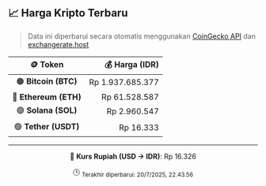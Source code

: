 

<!-- HARGA_KRIPTO -->
## 📈 Harga Kripto Terbaru

> Data ini diperbarui secara otomatis menggunakan [CoinGecko API](https://www.coingecko.com/) dan [exchangerate.host](https://exchangerate.host/)

<div align="center">

| 🪙 Token | 💰 Harga (IDR) |
|:------:|---------------:|
| 🟠 **Bitcoin (BTC)**   | Rp 1.937.685.377 |
| 🔵 **Ethereum (ETH)**  | Rp 61.528.587 |
| 🟣 **Solana (SOL)**    | Rp 2.960.547 |
| 🟢 **Tether (USDT)**   | Rp 16.333 |

---

💱 **Kurs Rupiah (USD → IDR)**: Rp 16.326

🕒 <sub>Terakhir diperbarui: 20/7/2025, 22.43.56</sub>

</div>
<!-- /HARGA_KRIPTO -->